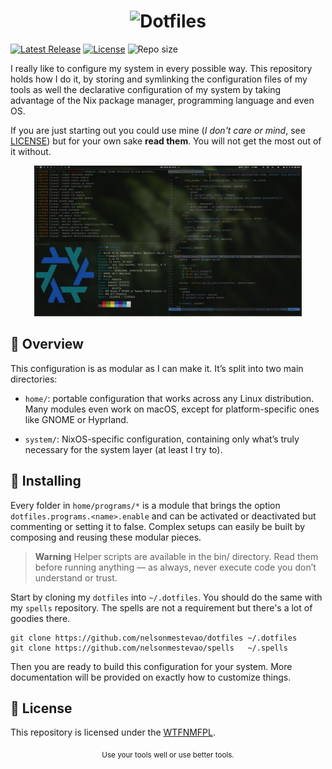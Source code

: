 [releases]: https://github.com/nelsonmestevao/dotfiles/releases/latest
[license]: #memo-license

<h1 align="center">
<picture>
  <source media="(prefers-color-scheme: dark)" srcset="/.github/header-LIGHT.png">
  <source media="(prefers-color-scheme: light)" srcset="/.github/header-DARK.png">
  <img alt="Dotfiles" src="/.github/header-DARK.png" width="750">
</picture>
</h1>

[![Latest Release](https://img.shields.io/github/release-pre/nelsonmestevao/dotfiles.svg?style=flat-square)][releases]
[![License](https://img.shields.io/github/license/nelsonmestevao/dotfiles?logo=WTFNMFPL&style=flat-square)][license]
![Repo size](https://img.shields.io/github/repo-size/nelsonmestevao/dotfiles.svg?style=flat-square)

I really like to configure my system in every possible way. This repository
holds how I do it, by storing and symlinking the configuration files of my tools
as well the declarative configuration of my system by taking advantage of the
Nix package manager, programming language and even OS.

If you are just starting out you could use mine (_I don't care or mind_, see
[LICENSE][license]) but for your own sake **read them**. You will not get the
most out of it without.

<div align="center">
  <img alt="screenshot" src=".github/screenshot.png" width="85%"/>
</div>

## 🧩 Overview

This configuration is as modular as I can make it. It’s split into two main
directories:

- `home/`: portable configuration that works across any Linux distribution. Many
modules even work on macOS, except for platform-specific ones like GNOME or
Hyprland.

- `system/`: NixOS-specific configuration, containing only what’s truly
necessary for the system layer (at least I try to).

## 🚀 Installing

Every folder in `home/programs/*` is a module that brings the option
`dotfiles.programs.<name>.enable` and can be activated or deactivated but commenting
or setting it to false. Complex setups can easily be built by composing and
reusing these modular pieces.

> **Warning**
> Helper scripts are available in the bin/ directory.
> Read them before running anything — as always, never execute code you don’t
understand or trust.

Start by cloning my `dotfiles` into `~/.dotfiles`. You should do the same with
my `spells` repository. The spells are not a requirement but there's a lot of
goodies there.

```shell
git clone https://github.com/nelsonmestevao/dotfiles ~/.dotfiles
git clone https://github.com/nelsonmestevao/spells   ~/.spells
```

Then you are ready to build this configuration for your system. More
documentation will be provided on exactly how to customize things.

## 📄 License

This repository is licensed under the [WTFNMFPL](LICENSE.txt).

<div align="center">
  <sub>Use your tools well or use better tools.</sub>
</div>

